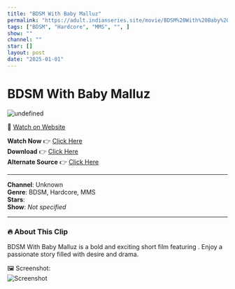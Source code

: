 ```yaml
---
title: "BDSM With Baby Malluz"
permalink: "https://adult.indianseries.site/movie/BDSM%20With%20Baby%20Malluz"
tags: ["BDSM", "Hardcore", "MMS", "", ]
show: ""
channel: ""
star: []
layout: post
date: "2025-01-01"
---
```


# BDSM With Baby Malluz

![undefined](https://desisins.com/wp-content/uploads/2024/09/BDSM-With-Mallu-Babyz-DesiSins.com_.jpg)

🔗 [Watch on Website](https://adult.indianseries.site/movie/BDSM%20With%20Baby%20Malluz)

**Watch Now** 👉 [Click Here](https://adult.indianseries.site/movie/BDSM%20With%20Baby%20Malluz)  
**Download** 👉 [Click Here](https://adult.indianseries.site/movie/BDSM%20With%20Baby%20Malluz)  
**Alternate Source** 👉 [Click Here](https://adult.indianseries.site/movie/BDSM%20With%20Baby%20Malluz)

---

**Channel**: Unknown  
**Genre**: BDSM, Hardcore, MMS  
**Stars**:   
**Show**: *Not specified*

---

### 🔥 About This Clip

BDSM With Baby Malluz is a bold and exciting short film featuring . Enjoy a passionate story filled with desire and drama.
 
🖼️ Screenshot:  
![Screenshot](https://desisins.com/wp-content/uploads/2024/09/BDSM-With-Mallu-Babyz-DesiSins.com_.jpg)
